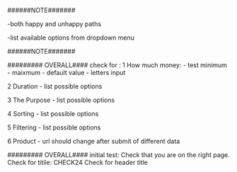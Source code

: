 
######NOTE#######

-both happy and unhappy paths

-list available options from dropdown menu

######NOTE#######

######### OVERALL####
check for  :
  1 How much money: - test minimum
                    - maixmum
                    - default value
                    - letters input

  2 Duration - list possible options

  3 The Purpose  - list possible options

  4 Sorting - list possible options

  5 Filtering - list possible options

  6 Product - url should change after submit of different data



######### OVERALL####
initial test:
Check that you are on the right page.
Check for titile: CHECK24
Check for header title
